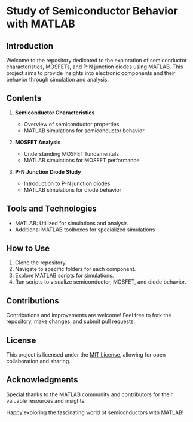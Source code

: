 # Study of Semiconductor Behavior with MATLAB

## Introduction
Welcome to the repository dedicated to the exploration of semiconductor characteristics, MOSFETs, and P-N junction diodes using MATLAB. This project aims to provide insights into electronic components and their behavior through simulation and analysis.

## Contents
1. **Semiconductor Characteristics**
   - Overview of semiconductor properties
   - MATLAB simulations for semiconductor behavior

2. **MOSFET Analysis**
   - Understanding MOSFET fundamentals
   - MATLAB simulations for MOSFET performance

3. **P-N Junction Diode Study**
   - Introduction to P-N junction diodes
   - MATLAB simulations for diode behavior

## Tools and Technologies
- MATLAB: Utilized for simulations and analysis
- Additional MATLAB toolboxes for specialized simulations

## How to Use
1. Clone the repository.
2. Navigate to specific folders for each component.
3. Explore MATLAB scripts for simulations.
4. Run scripts to visualize semiconductor, MOSFET, and diode behavior.

## Contributions
Contributions and improvements are welcome! Feel free to fork the repository, make changes, and submit pull requests.

## License
This project is licensed under the [MIT License](LICENSE), allowing for open collaboration and sharing.

## Acknowledgments
Special thanks to the MATLAB community and contributors for their valuable resources and insights.

Happy exploring the fascinating world of semiconductors with MATLAB!
